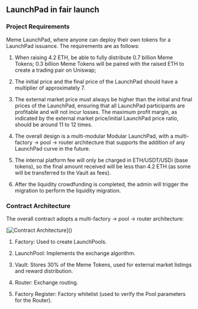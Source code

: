 ## LaunchPad in fair launch


### Project Requirements

Meme LaunchPad, where anyone can deploy their own tokens for a LaunchPad issuance. The requirements are as follows:

1. When raising 4.2 ETH, be able to fully distribute 0.7 billion Meme Tokens; 0.3 billion Meme Tokens will be paired with the raised ETH to create a trading pair on Uniswap; 

2. The initial price and the final price of the LaunchPad should have a multiplier of approximately 7.

3. The external market price must always be higher than the initial and final prices of the LaunchPad, ensuring that all LaunchPad participants are profitable and will not incur losses. The maximum profit margin, as indicated by the external market price/initial LaunchPad price ratio, should be around 11 to 12 times.

4. The overall design is a multi-modular Modular LaunchPad, with a multi-factory -> pool -> router architecture that supports the addition of any LaunchPad curve in the future.

5. The internal platform fee will only be charged in ETH/USDT/USDi (base tokens), so the final amount received will be less than 4.2 ETH (as some will be transferred to the Vault as fees).

6. After the liquidity crowdfunding is completed, the admin will trigger the migration to perform the liquidity migration.

### Contract Architecture
The overall contract adopts a multi-factory -> pool -> router architecture:

[![Contract Architecture]("https://github.com/Lambo-Win/LamboV1-SlowMist/tree/main/pic/framework.png")]()

1. Factory: Used to create LaunchPools.

2. LaunchPool: Implements the exchange algorithm.

3. Vault: Stores 30% of the Meme Tokens, used for external market listings and reward distribution.

4. Router: Exchange routing.

5. Factory Register: Factory whitelist (used to verify the Pool parameters for the Router).